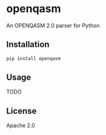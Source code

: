 # openqasm

An OPENQASM 2.0 parser for Python

## Installation

```sh
pip install openqasm
```

## Usage

TODO

## License

Apache 2.0
